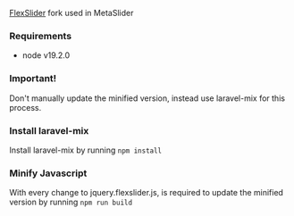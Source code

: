 [FlexSlider](http://www.woocommerce.com/flexslider/) fork used in MetaSlider

### Requirements

- node v19.2.0

### Important!

Don't manually update the minified version, instead use laravel-mix for this process.

### Install laravel-mix

Install laravel-mix by running `npm install`

### Minify Javascript

With every change to jquery.flexslider.js, is required to update the minified version by running `npm run build`